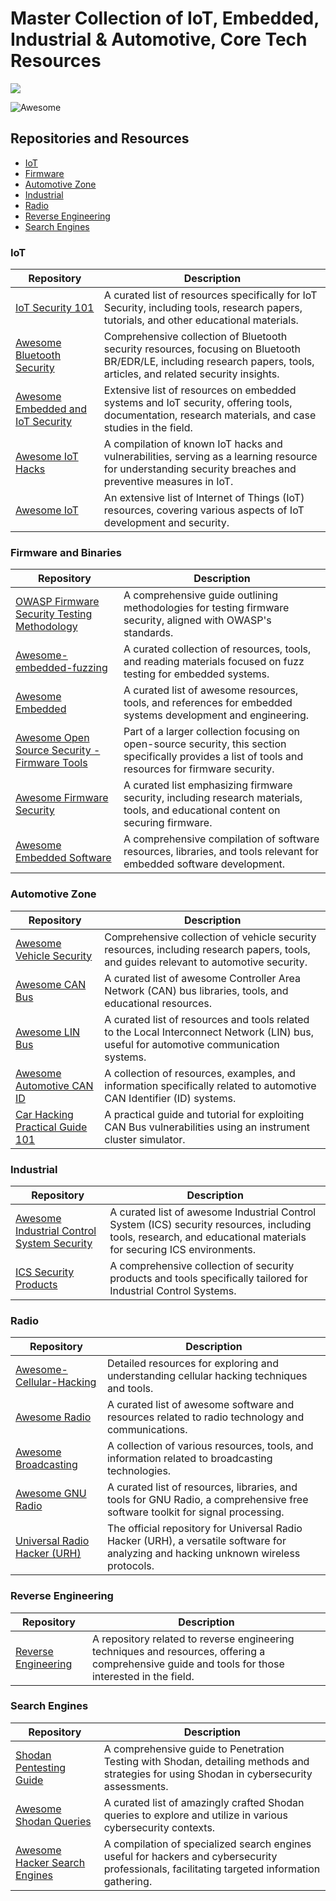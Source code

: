 # Master Collection of IoT, Embedded, Industrial & Automotive, Core Tech Resources

![](https://raw.githubusercontent.com/V33RU/IoTSecurity101/master/iot-banner.png)

![Awesome](https://cdn.rawgit.com/sindresorhus/awesome/d7305f38d29fed78fa85652e3a63e154dd8e8829/media/badge.svg) 


## Repositories and Resources
- [IoT](#iot)
- [Firmware](#firmware-and-binaries)
- [Automotive Zone](#automotive-zone)
- [Industrial](#industrial)
- [Radio](#radio)
- [Reverse Engineering](#reverse-engineering)
- [Search Engines](#search-engines)



### IoT
| Repository | Description |
|------------|-------------|
| [IoT Security 101](https://github.com/V33RU/IoTSecurity101) | A curated list of resources specifically for IoT Security, including tools, research papers, tutorials, and other educational materials. |
| [Awesome Bluetooth Security](https://github.com/engn33r/awesome-bluetooth-security) | Comprehensive collection of Bluetooth security resources, focusing on Bluetooth BR/EDR/LE, including research papers, tools, articles, and related security insights. |
| [Awesome Embedded and IoT Security](https://github.com/fkie-cad/awesome-embedded-and-iot-security) | Extensive list of resources on embedded systems and IoT security, offering tools, documentation, research materials, and case studies in the field. |
| [Awesome IoT Hacks](https://github.com/nebgnahz/awesome-iot-hacks) | A compilation of known IoT hacks and vulnerabilities, serving as a learning resource for understanding security breaches and preventive measures in IoT. |
| [Awesome IoT](https://phodal.github.io/awesome-iot/) | An extensive list of Internet of Things (IoT) resources, covering various aspects of IoT development and security. |


### Firmware and Binaries
| Repository | Description |
|------------|-------------|
| [OWASP Firmware Security Testing Methodology](https://scriptingxss.gitbook.io/firmware-security-testing-methodology/) | A comprehensive guide outlining methodologies for testing firmware security, aligned with OWASP's standards. |
| [Awesome-embedded-fuzzing](https://github.com/andreia-oca/awesome-embedded-fuzzing) | A curated collection of resources, tools, and reading materials focused on fuzz testing for embedded systems. |
| [Awesome Embedded](https://github.com/nhivp/Awesome-Embedded) | A curated list of awesome resources, tools, and references for embedded systems development and engineering. |
| [Awesome Open Source Security - Firmware Tools](https://github.com/CaledoniaProject/awesome-opensource-security/blob/master/firmware-tools.md) | Part of a larger collection focusing on open-source security, this section specifically provides a list of tools and resources for firmware security. |
| [Awesome Firmware Security](https://github.com/PreOS-Security/awesome-firmware-security/) | A curated list emphasizing firmware security, including research materials, tools, and educational content on securing firmware. |
| [Awesome Embedded Software](https://github.com/iDoka/awesome-embedded-software) | A comprehensive compilation of software resources, libraries, and tools relevant for embedded software development. |




### Automotive Zone
| Repository | Description |
|------------|-------------|
| [Awesome Vehicle Security](https://github.com/jaredthecoder/awesome-vehicle-security) | Comprehensive collection of vehicle security resources, including research papers, tools, and guides relevant to automotive security. |
| [Awesome CAN Bus](https://github.com/iDoka/awesome-canbus) | A curated list of awesome Controller Area Network (CAN) bus libraries, tools, and educational resources. |
| [Awesome LIN Bus](https://github.com/iDoka/awesome-linbus) | A curated list of resources and tools related to the Local Interconnect Network (LIN) bus, useful for automotive communication systems. |
| [Awesome Automotive CAN ID](https://github.com/iDoka/awesome-automotive-can-id) | A collection of resources, examples, and information specifically related to automotive CAN Identifier (ID) systems. |
| [Car Hacking Practical Guide 101](https://medium.com/@yogeshojha/car-hacking-101-practical-guide-to-exploiting-can-bus-using-instrument-cluster-simulator-part-i-cd88d3eb4a53) | A practical guide and tutorial for exploiting CAN Bus vulnerabilities using an instrument cluster simulator. |


### Industrial 
| Repository | Description |
|------------|-------------|
| [Awesome Industrial Control System Security](https://github.com/hslatman/awesome-industrial-control-system-security) | A curated list of awesome Industrial Control System (ICS) security resources, including tools, research, and educational materials for securing ICS environments. |
| [ICS Security Products](https://github.com/S3cur1tyH4ggis/ICS-Security-Products) | A comprehensive collection of security products and tools specifically tailored for Industrial Control Systems. |



### Radio
| Repository | Description |
|------------|-------------|
| [Awesome-Cellular-Hacking](https://github.com/W00t3k/Awesome-Cellular-Hacking/blob/master/README.md) | Detailed resources for exploring and understanding cellular hacking techniques and tools. |
| [Awesome Radio](https://github.com/kyleterry/awesome-radio) | A curated list of awesome software and resources related to radio technology and communications. |
| [Awesome Broadcasting](https://github.com/ebu/awesome-broadcasting) | A collection of various resources, tools, and information related to broadcasting technologies. |
| [Awesome GNU Radio](https://github.com/ysk256/awesome-gnuradio) | A curated list of resources, libraries, and tools for GNU Radio, a comprehensive free software toolkit for signal processing. |
| [Universal Radio Hacker (URH)](https://github.com/jopohl/urh) | The official repository for Universal Radio Hacker (URH), a versatile software for analyzing and hacking unknown wireless protocols. |

### Reverse Engineering
| Repository | Description |
|------------|-------------|
| [Reverse Engineering](https://github.com/mytechnotalent/Reverse-Engineering) | A repository related to reverse engineering techniques and resources, offering a comprehensive guide and tools for those interested in the field. |

### Search Engines
| Repository | Description |
|------------|-------------|
| [Shodan Pentesting Guide](https://community.turgensec.com/shodan-pentesting-guide/) | A comprehensive guide to Penetration Testing with Shodan, detailing methods and strategies for using Shodan in cybersecurity assessments. |
| [Awesome Shodan Queries](https://github.com/jakejarvis/awesome-shodan-queries) | A curated list of amazingly crafted Shodan queries to explore and utilize in various cybersecurity contexts. |
| [Awesome Hacker Search Engines](https://github.com/edoardottt/awesome-hacker-search-engines) | A compilation of specialized search engines useful for hackers and cybersecurity professionals, facilitating targeted information gathering. |


